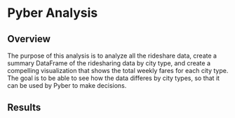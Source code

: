# Pyber Analysis
## Overview
The purpose of this analysis is to analyze all the rideshare data, create a summary DataFrame of the ridesharing data by city type, and create a compelling visualization that shows the total weekly fares for each city type. The goal is to be able to see how the data differes by city types, so that it can be used by Pyber to make decisions.

## Results
